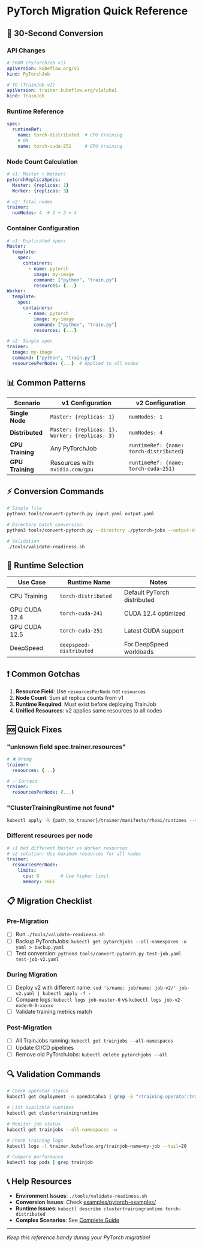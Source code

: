 # PyTorch Migration Quick Reference

## 🚀 30-Second Conversion

### API Changes
```yaml
# FROM (PyTorchJob v1)
apiVersion: kubeflow.org/v1
kind: PyTorchJob

# TO (TrainJob v2)
apiVersion: trainer.kubeflow.org/v1alpha1
kind: TrainJob
```

### Runtime Reference
```yaml
spec:
  runtimeRef:
    name: torch-distributed  # CPU training
    # OR
    name: torch-cuda-251     # GPU training
```

### Node Count Calculation
```yaml
# v1: Master + Workers
pytorchReplicaSpecs:
  Master: {replicas: 1}
  Worker: {replicas: 3}

# v2: Total nodes
trainer:
  numNodes: 4  # 1 + 3 = 4
```

### Container Configuration
```yaml
# v1: Duplicated specs
Master:
  template:
    spec:
      containers:
        - name: pytorch
          image: my-image
          command: ["python", "train.py"]
          resources: {...}
Worker:
  template:
    spec:
      containers:
        - name: pytorch
          image: my-image
          command: ["python", "train.py"]
          resources: {...}

# v2: Single spec
trainer:
  image: my-image
  command: ["python", "train.py"]
  resourcesPerNode: {...}  # Applied to all nodes
```

## 📊 Common Patterns

| Scenario | v1 Configuration | v2 Configuration |
|----------|------------------|------------------|
| **Single Node** | `Master: {replicas: 1}` | `numNodes: 1` |
| **Distributed** | `Master: {replicas: 1}, Worker: {replicas: 3}` | `numNodes: 4` |
| **CPU Training** | Any PyTorchJob | `runtimeRef: {name: torch-distributed}` |
| **GPU Training** | Resources with `nvidia.com/gpu` | `runtimeRef: {name: torch-cuda-251}` |

## ⚡ Conversion Commands

```bash
# Single file
python3 tools/convert-pytorch.py input.yaml output.yaml

# Directory batch conversion
python3 tools/convert-pytorch.py --directory ./pytorch-jobs --output-dir ./trainjobs

# Validation
./tools/validate-readiness.sh
```

## 🔧 Runtime Selection

| Use Case | Runtime Name | Notes |
|----------|--------------|-------|
| CPU Training | `torch-distributed` | Default PyTorch distributed |
| GPU CUDA 12.4 | `torch-cuda-241` | CUDA 12.4 optimized |
| GPU CUDA 12.5 | `torch-cuda-251` | Latest CUDA support |
| DeepSpeed | `deepspeed-distributed` | For DeepSpeed workloads |

## ❗ Common Gotchas

1. **Resource Field**: Use `resourcesPerNode` not `resources`
2. **Node Count**: Sum all replica counts from v1
3. **Runtime Required**: Must exist before deploying TrainJob
4. **Unified Resources**: v2 applies same resources to all nodes

## 🆘 Quick Fixes

### "unknown field spec.trainer.resources"
```yaml
# ❌ Wrong
trainer:
  resources: {...}

# ✅ Correct  
trainer:
  resourcesPerNode: {...}
```

### "ClusterTrainingRuntime not found"
```bash
kubectl apply -k {path_to_trainer}/trainer/manifests/rhoai/runtimes --server-side=true
```

### Different resources per node
```yaml
# v1 had different Master vs Worker resources
# v2 solution: Use maximum resources for all nodes
trainer:
  resourcesPerNode:
    limits:
      cpu: 8        # Use higher limit
      memory: 16Gi
```

## 📋 Migration Checklist

### Pre-Migration
- [ ] Run `./tools/validate-readiness.sh`
- [ ] Backup PyTorchJobs: `kubectl get pytorchjobs --all-namespaces -o yaml > backup.yaml`
- [ ] Test conversion: `python3 tools/convert-pytorch.py test-job.yaml test-job-v2.yaml`

### During Migration
- [ ] Deploy v2 with different name: `sed 's/name: job/name: job-v2/' job-v2.yaml | kubectl apply -f -`
- [ ] Compare logs: `kubectl logs job-master-0` vs `kubectl logs job-v2-node-0-0-xxxxx`
- [ ] Validate training metrics match

### Post-Migration
- [ ] All TrainJobs running: `kubectl get trainjobs --all-namespaces`
- [ ] Update CI/CD pipelines
- [ ] Remove old PyTorchJobs: `kubectl delete pytorchjobs --all`

## 🔍 Validation Commands

```bash
# Check operator status
kubectl get deployment -n opendatahub | grep -E "(training-operator|trainer-controller)"

# List available runtimes
kubectl get clustertrainingruntime

# Monitor job status
kubectl get trainjobs --all-namespaces -w

# Check training logs
kubectl logs -l trainer.kubeflow.org/trainjob-name=my-job --tail=20

# Compare performance
kubectl top pods | grep trainjob
```

## 📞 Help Resources

- **Environment Issues**: `./tools/validate-readiness.sh`
- **Conversion Issues**: Check [examples/pytorch-examples/](../examples/pytorch-examples/)
- **Runtime Issues**: `kubectl describe clustertrainingruntime torch-distributed`
- **Complex Scenarios**: See [Complete Guide](COMPLETE_MIGRATION_GUIDE.md)

---

*Keep this reference handy during your PyTorch migration!*
